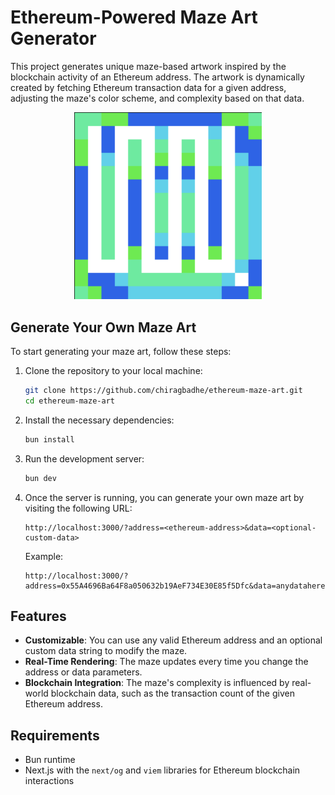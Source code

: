 # Ethereum-Powered Maze Art Generator

This project generates unique maze-based artwork inspired by the blockchain activity of an Ethereum address. The artwork is dynamically created by fetching Ethereum transaction data for a given address, adjusting the maze's color scheme, and complexity based on that data.

<p align="center">
  <img src="public/example.png" alt="Example Maze Art" width="300">
</p>

## Generate Your Own Maze Art

To start generating your maze art, follow these steps:

1. Clone the repository to your local machine:

   ```bash
   git clone https://github.com/chiragbadhe/ethereum-maze-art.git
   cd ethereum-maze-art
   ```

2. Install the necessary dependencies:

   ```bash
   bun install
   ```

3. Run the development server:

   ```bash
   bun dev
   ```

4. Once the server is running, you can generate your own maze art by visiting the following URL:

   ```
   http://localhost:3000/?address=<ethereum-address>&data=<optional-custom-data>
   ```

   Example:

   ```
   http://localhost:3000/?address=0x55A4696Ba64F8a050632b19AeF734E30E85f5Dfc&data=anydatahere
   ```
## Features

- **Customizable**: You can use any valid Ethereum address and an optional custom data string to modify the maze.
- **Real-Time Rendering**: The maze updates every time you change the address or data parameters.
- **Blockchain Integration**: The maze's complexity is influenced by real-world blockchain data, such as the transaction count of the given Ethereum address.

## Requirements

- Bun runtime
- Next.js with the `next/og` and `viem` libraries for Ethereum blockchain interactions